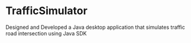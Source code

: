 # TrafficSimulator

Designed and Developed a Java desktop application that simulates traffic road intersection using Java SDK

